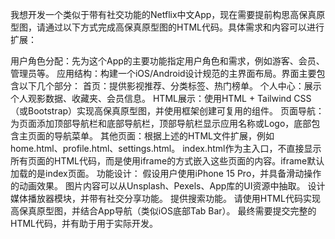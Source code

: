我想开发一个类似于带有社交功能的Netflix中文App，现在需要提前构思高保真原型图，请通过以下方式完成高保真原型图的HTML代码。具体需求和内容可以进行扩展：

用户角色分配：先为这个App的主要功能指定用户角色和需求，例如游客、会员、管理员等。
应用结构：构建一个iOS/Android设计规范的主界面布局。界面主要包含以下几个部分：
首页：提供影视推荐、分类标签、热门榜单。
个人中心：展示个人观影数据、收藏夹、会员信息。
HTML展示：使用HTML + Tailwind CSS（或Bootstrap）实现高保真原型图，并使用框架创建可复用的组件。
页面导航：为页面添加顶部导航栏和底部导航栏，顶部导航栏显示应用名称或Logo，底部包含主页面的导航菜单。
其他页面：根据上述的HTML文件扩展，例如home.html、profile.html、settings.html。
index.html作为主入口，不直接显示所有页面的HTML代码，而是使用iframe的方式嵌入这些页面的内容。iframe默认加载的是index页面。
功能设计：
假设用户使用iPhone 15 Pro，并具备滑动操作的动画效果。
图片内容可以从Unsplash、Pexels、App库的UI资源中抽取。
设计媒体播放器模块，并带有社交分享功能。
提供搜索功能。
请使用HTML代码实现高保真原型图，并结合App导航（类似iOS底部Tab Bar）。
最终需要提交完整的HTML代码，并有助于用于实际开发。